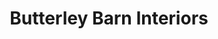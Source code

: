 ---
title: "Butterley Barn Interiors"
url: /eccleshall/butterley-barn-interiors/
shop: Raumausstattung
---
